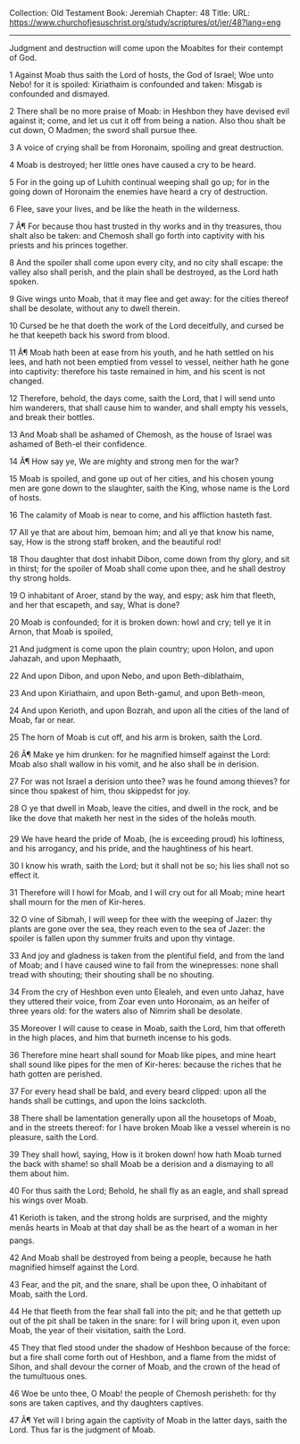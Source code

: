 Collection: Old Testament
Book: Jeremiah
Chapter: 48
Title: 
URL: https://www.churchofjesuschrist.org/study/scriptures/ot/jer/48?lang=eng

---

Judgment and destruction will come upon the Moabites for their contempt of God.

1 Against Moab thus saith the Lord of hosts, the God of Israel; Woe unto Nebo! for it is spoiled: Kiriathaim is confounded and taken: Misgab is confounded and dismayed.

2 There shall be no more praise of Moab: in Heshbon they have devised evil against it; come, and let us cut it off from being a nation. Also thou shalt be cut down, O Madmen; the sword shall pursue thee.

3 A voice of crying shall be from Horonaim, spoiling and great destruction.

4 Moab is destroyed; her little ones have caused a cry to be heard.

5 For in the going up of Luhith continual weeping shall go up; for in the going down of Horonaim the enemies have heard a cry of destruction.

6 Flee, save your lives, and be like the heath in the wilderness.

7 Â¶ For because thou hast trusted in thy works and in thy treasures, thou shalt also be taken: and Chemosh shall go forth into captivity with his priests and his princes together.

8 And the spoiler shall come upon every city, and no city shall escape: the valley also shall perish, and the plain shall be destroyed, as the Lord hath spoken.

9 Give wings unto Moab, that it may flee and get away: for the cities thereof shall be desolate, without any to dwell therein.

10 Cursed be he that doeth the work of the Lord deceitfully, and cursed be he that keepeth back his sword from blood.

11 Â¶ Moab hath been at ease from his youth, and he hath settled on his lees, and hath not been emptied from vessel to vessel, neither hath he gone into captivity: therefore his taste remained in him, and his scent is not changed.

12 Therefore, behold, the days come, saith the Lord, that I will send unto him wanderers, that shall cause him to wander, and shall empty his vessels, and break their bottles.

13 And Moab shall be ashamed of Chemosh, as the house of Israel was ashamed of Beth-el their confidence.

14 Â¶ How say ye, We are mighty and strong men for the war?

15 Moab is spoiled, and gone up out of her cities, and his chosen young men are gone down to the slaughter, saith the King, whose name is the Lord of hosts.

16 The calamity of Moab is near to come, and his affliction hasteth fast.

17 All ye that are about him, bemoan him; and all ye that know his name, say, How is the strong staff broken, and the beautiful rod!

18 Thou daughter that dost inhabit Dibon, come down from thy glory, and sit in thirst; for the spoiler of Moab shall come upon thee, and he shall destroy thy strong holds.

19 O inhabitant of Aroer, stand by the way, and espy; ask him that fleeth, and her that escapeth, and say, What is done?

20 Moab is confounded; for it is broken down: howl and cry; tell ye it in Arnon, that Moab is spoiled,

21 And judgment is come upon the plain country; upon Holon, and upon Jahazah, and upon Mephaath,

22 And upon Dibon, and upon Nebo, and upon Beth-diblathaim,

23 And upon Kiriathaim, and upon Beth-gamul, and upon Beth-meon,

24 And upon Kerioth, and upon Bozrah, and upon all the cities of the land of Moab, far or near.

25 The horn of Moab is cut off, and his arm is broken, saith the Lord.

26 Â¶ Make ye him drunken: for he magnified himself against the Lord: Moab also shall wallow in his vomit, and he also shall be in derision.

27 For was not Israel a derision unto thee? was he found among thieves? for since thou spakest of him, thou skippedst for joy.

28 O ye that dwell in Moab, leave the cities, and dwell in the rock, and be like the dove that maketh her nest in the sides of the holeâs mouth.

29 We have heard the pride of Moab, (he is exceeding proud) his loftiness, and his arrogancy, and his pride, and the haughtiness of his heart.

30 I know his wrath, saith the Lord; but it shall not be so; his lies shall not so effect it.

31 Therefore will I howl for Moab, and I will cry out for all Moab; mine heart shall mourn for the men of Kir-heres.

32 O vine of Sibmah, I will weep for thee with the weeping of Jazer: thy plants are gone over the sea, they reach even to the sea of Jazer: the spoiler is fallen upon thy summer fruits and upon thy vintage.

33 And joy and gladness is taken from the plentiful field, and from the land of Moab; and I have caused wine to fail from the winepresses: none shall tread with shouting; their shouting shall be no shouting.

34 From the cry of Heshbon even unto Elealeh, and even unto Jahaz, have they uttered their voice, from Zoar even unto Horonaim, as an heifer of three years old: for the waters also of Nimrim shall be desolate.

35 Moreover I will cause to cease in Moab, saith the Lord, him that offereth in the high places, and him that burneth incense to his gods.

36 Therefore mine heart shall sound for Moab like pipes, and mine heart shall sound like pipes for the men of Kir-heres: because the riches that he hath gotten are perished.

37 For every head shall be bald, and every beard clipped: upon all the hands shall be cuttings, and upon the loins sackcloth.

38 There shall be lamentation generally upon all the housetops of Moab, and in the streets thereof: for I have broken Moab like a vessel wherein is no pleasure, saith the Lord.

39 They shall howl, saying, How is it broken down! how hath Moab turned the back with shame! so shall Moab be a derision and a dismaying to all them about him.

40 For thus saith the Lord; Behold, he shall fly as an eagle, and shall spread his wings over Moab.

41 Kerioth is taken, and the strong holds are surprised, and the mighty menâs hearts in Moab at that day shall be as the heart of a woman in her pangs.

42 And Moab shall be destroyed from being a people, because he hath magnified himself against the Lord.

43 Fear, and the pit, and the snare, shall be upon thee, O inhabitant of Moab, saith the Lord.

44 He that fleeth from the fear shall fall into the pit; and he that getteth up out of the pit shall be taken in the snare: for I will bring upon it, even upon Moab, the year of their visitation, saith the Lord.

45 They that fled stood under the shadow of Heshbon because of the force: but a fire shall come forth out of Heshbon, and a flame from the midst of Sihon, and shall devour the corner of Moab, and the crown of the head of the tumultuous ones.

46 Woe be unto thee, O Moab! the people of Chemosh perisheth: for thy sons are taken captives, and thy daughters captives.

47 Â¶ Yet will I bring again the captivity of Moab in the latter days, saith the Lord. Thus far is the judgment of Moab.
